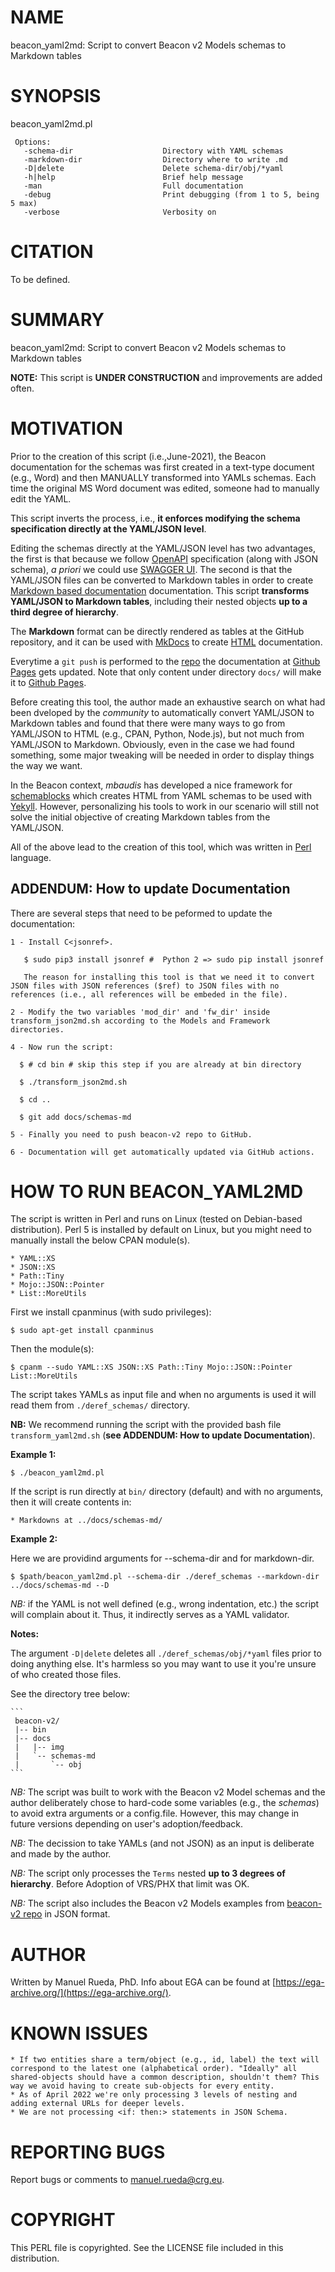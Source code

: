 # NAME

beacon\_yaml2md: Script to convert Beacon v2 Models schemas to Markdown tables

# SYNOPSIS

beacon\_yaml2md.pl

     Options:
       -schema-dir                    Directory with YAML schemas
       -markdown-dir                  Directory where to write .md
       -D|delete                      Delete schema-dir/obj/*yaml
       -h|help                        Brief help message
       -man                           Full documentation
       -debug                         Print debugging (from 1 to 5, being 5 max)
       -verbose                       Verbosity on

# CITATION

To be defined.

# SUMMARY

beacon\_yaml2md: Script to convert Beacon v2 Models schemas to Markdown tables

**NOTE:** This script is **UNDER CONSTRUCTION** and improvements are added often.

# MOTIVATION

Prior to the creation of this script (i.e.,June-2021), the Beacon documentation for the schemas was first created in a text-type document (e.g., Word) and then MANUALLY transformed into
YAMLs schemas. Each time the original MS Word document was edited, someone had to manually edit the YAML.

This script inverts the process, i.e., **it enforces modifying the schema specification directly at the YAML/JSON level**.

Editing the schemas directly at the YAML/JSON level has two advantages, the first is that because we follow [OpenAPI](https://swagger.io/specification/) specification (along with JSON schema), _a priori_ we could use [SWAGGER UI](https://swagger.io/docs/open-source-tools/swagger-ui/usage/installation). The second is that the YAML/JSON files can be converted to Markdown tables in order to create [Markdown based documentation](http://docs.genomebeacons.org) documentation. This script **transforms YAML/JSON to Markdown tables**, including their nested objects **up to a third degree of hierarchy**.

The **Markdown** format can be directly rendered as tables at the GitHub repository, and it can be used with [MkDocs](https://www.mkdocs.org/) to create [HTML](http://docs.genomebeacons.org) documentation. 

Everytime a `git push` is performed to the [repo](https://github.com/ga4gh-beacon/beacon-v2) the documentation at [Github Pages](http://docs.genomebeacons.org) gets updated. Note that only content under directory `docs/` will make it to [Github Pages](http://docs.genomebeacons.org).

Before creating this tool, the author made an exhaustive search on what had been dveloped by the _community_ to automatically convert YAML/JSON to Markdown tables and found that there were many ways to go from YAML/JSON to HTML (e.g., CPAN, Python, Node.js), but not much from YAML/JSON to Markdown. Obviously, even in the case we had found something, some major tweaking will be needed in order to display things the way we want.

In the Beacon context, _mbaudis_ has developed a nice framework for [schemablocks](https://github.com/ga4gh-schemablocks/schemablocks-tools) which creates HTML from YAML schemas to be used with [Yekyll](https://jekyllrb.com/). However, personalizing his tools to work in our scenario will still not solve the initial objective of creating Markdown tables from the YAML/JSON.

All of the above lead to the creation of this tool, which was written in [Perl](https://www.perl.org) language.

## ADDENDUM: How to update Documentation

There are several steps that need to be peformed to update the documentation:

    1 - Install C<jsonref>.

       $ sudo pip3 install jsonref #  Python 2 => sudo pip install jsonref

       The reason for installing this tool is that we need it to convert JSON files with JSON references ($ref) to JSON files with no references (i.e., all references will be embeded in the file).

    2 - Modify the two variables 'mod_dir' and 'fw_dir' inside transform_json2md.sh according to the Models and Framework directories.

    4 - Now run the script:
     
      $ # cd bin # skip this step if you are already at bin directory

      $ ./transform_json2md.sh

      $ cd ..

      $ git add docs/schemas-md

    5 - Finally you need to push beacon-v2 repo to GitHub.

    6 - Documentation will get automatically updated via GitHub actions.

# HOW TO RUN BEACON\_YAML2MD

The script is written in Perl and runs on Linux (tested on Debian-based distribution). Perl 5 is installed by default on Linux, 
but you might need to manually install the below CPAN module(s).

    * YAML::XS
    * JSON::XS
    * Path::Tiny
    * Mojo::JSON::Pointer
    * List::MoreUtils

First we install cpanminus (with sudo privileges):

    $ sudo apt-get install cpanminus

Then the module(s):

    $ cpanm --sudo YAML::XS JSON::XS Path::Tiny Mojo::JSON::Pointer List::MoreUtils

The script takes YAMLs as input file and when no arguments is used it will read them from `./deref_schemas/` directory.

**NB:** We recommend running the script with the provided bash file `transform_yaml2md.sh` (**see ADDENDUM: How to update Documentation**).

**Example 1:**

    $ ./beacon_yaml2md.pl 

If the script is run directly at `bin/` directory (default) and with no arguments, then it will create contents in:

    * Markdowns at ../docs/schemas-md/

**Example 2:**

Here we are providind arguments for --schema-dir and for markdown-dir.

    $ $path/beacon_yaml2md.pl --schema-dir ./deref_schemas --markdown-dir ../docs/schemas-md --D

_NB:_ if the YAML is not well defined (e.g., wrong indentation, etc.) the script will complain about it. Thus, it indirectly serves as a YAML validator.

**Notes:**

The argument `-D|delete` deletes all `./deref_schemas/obj/*yaml` files prior to doing anything else. It's harmless so you may want to use it you're unsure of who created those files.

See the directory tree below:

```` 
```
 beacon-v2/
 |-- bin
 |-- docs
 |   |-- img
 |   `-- schemas-md
 |       `-- obj
```
 ````

_NB:_ The script was built to work with the Beacon v2 Model schemas and the author deliberately chose to hard-code some variables (e.g., the _schemas_) to avoid extra arguments or a config.file. However, this may change in future versions depending on user's adoption/feedback.

_NB:_ The decission to take YAMLs (and not JSON) as an input is deliberate and made by the author.

_NB:_ The script only processes the `Terms` nested **up to 3 degrees of hierarchy**. Before Adoption of VRS/PHX that limit was OK.

_NB:_ The script also includes the Beacon v2 Models examples from [beacon-v2 repo](https://github.com/ga4gh-beacon/beacon-v2) in JSON format.

# AUTHOR 

Written by Manuel Rueda, PhD. Info about EGA can be found at [https://ega-archive.org/](https://ega-archive.org/).

# KNOWN ISSUES

    * If two entities share a term/object (e.g., id, label) the text will correspond to the latest one (alphabetical order). "Ideally" all shared-objects should have a common description, shouldn't them? This way we avoid having to create sub-objects for every entity.
    * As of April 2022 we're only processing 3 levels of nesting and adding external URLs for deeper levels.
    * We are not processing <if: then:> statements in JSON Schema.

# REPORTING BUGS

Report bugs or comments to <manuel.rueda@crg.eu>.

# COPYRIGHT

This PERL file is copyrighted. See the LICENSE file included in this distribution.
